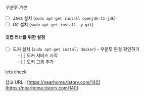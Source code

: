 *우분투 기반*

- [ ] Java 설치 (`sudo apt-get install openjdk-11-jdk`)  
- [ ] Git 설치 (`sudo apt-get install -y git`)

#### 깃랩 러너를 위한 설정  
- [ ] 도커 설치 (`sudo apt-get install docker`) - 우분투 환경 확인하기  
    - [ ] 도커 서비스 시작  
    - [ ] 도커 그룹 추가

lets check 

참고 URL  :  [https://nearhome.tistory.com/140](https://nearhome.tistory.com/140)